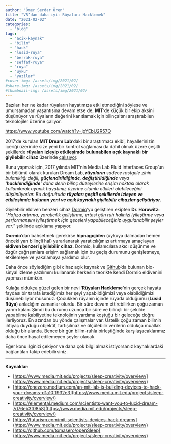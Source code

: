 ```yaml
---
author: "Ömer Serdar Ören"
title: "VR’dan daha iyi: Rüyaları Hacklemek"
date: "2021-02-02"
categories: 
  - "blog"
tags: 
  - "acik-kaynak"
  - "bilim"
  - "hack"
  - "lusid-ruya"
  - "berrak-ruya"
  - "seffaf-ruya"
  - "ruya"
  - "uyku"
  - "yazilar"
#cover-img: /assets/img/2021/02/
#share-img: /assets/img/2021/02/
#thumbnail-img: /assets/img/2021/02/
---
```


Bazıları her ne kadar rüyaların hayatımıza etki etmediğini söylese ve umursamadan yaşantısına devam etse de, **MIT**‘de küçük bir ekip aksini düşünüyor ve rüyaların değerini kanıtlamak için bilinçaltını araştırabilen teknolojiler üzerine çalıyor.

<https://www.youtube.com/watch?v=joYEbU2R57Q>

2017’de kurulan **MIT Dream Lab**‘daki bir araştırmacı ekibi, hayallerinizin içeriği üzerinde size yeni bir kontrol sağlaması da dahil olmak üzere çeşitli şekillerde **rüyaları izleyip etkileşimde bulunabilen açık kaynaklı bir giyilebilir cihaz** üzerinde [çalışıyor](https://onezero.medium.com/an-mit-lab-is-building-devices-to-hack-your-dreams-d1a10ff932e3).

Bunu yapmak için, 2017 yılında MIT’nin Media Lab Fluid Interfaces Group’un bir bölümü olarak kurulan Dream Lab, _**rüyaların** sadece rastgele zihin bulanıklığı değil, **güçlendirildiğinde**, **değiştirildiğinde** veya ‘**hacklendiğinde**‘ daha derin bilinç düzeylerine erişim noktası olarak kullanılarak uyanık hayatımız üzerine olumlu etkileri olabileceğini düşünüyorlar. Bu doğrultuda **rüyaları çeşitli şekillerde izleyen ve etkileşimde bulunan yeni ve açık kaynaklı giyilebilir cihazlar geliştiriyor.**_

Giyilebilir eldiven benzeri cihaz [Dormio](https://www.media.mit.edu/projects/sleep-creativity/overview/)‘yu geliştiren ekipten **Dr. Horowitz:** “_Hafıza artırma, yaratıcılık geliştirme, ertesi gün ruh halinizi iyileştirme veya performansını iyileştirmek için geceleri yapabileceğiniz uygulanabilir şeyler var._” şeklinde açıklama yapıyor.

**Dormio**‘dan bahsetmek gerekirse **hipnagojiden** (uykuya dalmadan hemen önceki yarı bilinçli hal) yararlanarak yaratıcılığınızı artırmaya amaçlayan **eldiven benzeri giyilebilir cihaz**. Dormio, kullanıcılara akıcı düşünme ve özgür çağrışımlara erişim sağlamak için bu geçiş durumunu genişletmeye, etkilemeye ve yakalamaya yardımcı olur.

Daha önce söylediğim gibi cihaz açık kaynak ve [Github](https://github.com/tomasero/openSleep)‘da bulunan bio-sinyal izleme yazılımını kullanarak herkesin teorikte kendi Dormio eldivenini yapması mümkün.

Kulağa oldukça güzel gelen bir nevi ‘**Rüyaları Hackleme**’nin gerçek hayata faydası bir tarafa istediğimiz her şeyi yapabildiğimizi veya olabildiğimizi düşünebiliyor musunuz. Çocukken rüyanın içinde rüyada olduğumu (**Lüsid Rüya**) anladığım zamanlar olurdu. Bir süre devam ettirebilirken çoğu zaman yarım kalan. Şimdi bu durumu uzunca bir süre ve bilinçli bir şekilde yapabilme kabiliyetine teknolojinin yardıma koştuğu bir geleceğe doğru ilerliyoruz. En azından bu yönde çalışmalar var. Üstelik çoğu zaman bilimin ihtiyaç duyduğu objektif, tartışılmaz ve ölçülebilir verilerin oldukça muallak olduğu bir alanda. Bence bir gün bilim-ruhla birleştiğinde karşılaşacaklarımız daha önce hayal edilemeyen şeyler olacak.

Eğer konu ilginizi çekiyor ve daha çok bilgi almak istiyorsanız kaynaklardaki bağlantıları takip edebilirsiniz.

***

**Kaynaklar:**

- [https://www.media.mit.edu/projects/sleep-creativity/overview/](https://www.media.mit.edu/projects/sleep-creativity/overview/)
- [https://onezero.medium.com/an-mit-lab-is-building-devices-to-hack-your-dreams-d1a10ff932e3](https://www.media.mit.edu/projects/sleep-creativity/overview/)
- [https://elemental.medium.com/scientists-want-you-to-lucid-dream-7d76eb3f0858](https://www.media.mit.edu/projects/sleep-creativity/overview/)
- [https://futurism.com/mit-scientists-devices-hack-dreams](https://www.media.mit.edu/projects/sleep-creativity/overview/)
- [https://github.com/tomasero/openSleep](https://www.media.mit.edu/projects/sleep-creativity/overview/)
